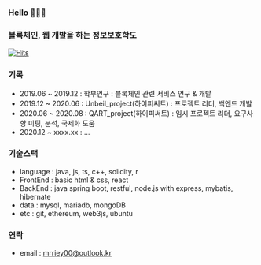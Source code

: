 ### Hello 👋👋👋
### 블록체인, 웹 개발을 하는 정보보호학도
[![Hits](https://hits.seeyoufarm.com/api/count/incr/badge.svg?url=https%3A%2F%2Fgithub.com%2FJinDogNOOB%2Fhit-counter&count_bg=%23000000&title_bg=%23353500&icon=&icon_color=%23727272&title=hits&edge_flat=false)](https://hits.seeyoufarm.com)
### 기록
  - 2019.06 ~ 2019.12 : 학부연구 : 블록체인 관련 서비스 연구 & 개발
  - 2019.12 ~ 2020.06 : Unbeil_project(하이퍼써트) : 프로젝트 리더, 백엔드 개발
  - 2020.06 ~ 2020.08 : QART_project(하이퍼써트) : 임시 프로젝트 리더, 요구사항 미팅, 분석, 국제화 도움
  - 2020.12 ~ xxxx.xx : ...

### 기술스택
  - language : java, js, ts, c++, solidity, r
  - FrontEnd : basic html & css, react
  - BackEnd : java spring boot, restful, node.js with express, mybatis, hibernate
  - data : mysql, mariadb, mongoDB
  - etc : git, ethereum, web3js, ubuntu

### 연락
  - email : mrriey00@outlook.kr

<!--
**JinDogNOOB/JinDogNOOB** is a ✨ _special_ ✨ repository because its `README.md` (this file) appears on your GitHub profile.
-->
<!--
geth 코어 분석
Graph QL
c++ mfc&qt
c 소켓프로그래밍 제대로 복습
웹기반 게임 개발
asp.net core mvc
docker compose yaml 파일들
-->
<!--
- 🔭 I’m currently working on ...
- 🌱 I’m currently learning ...
- 👯 I’m looking to collaborate on ...
- 🤔 I’m looking for help with ...
- 💬 Ask me about ...
- 📫 How to reach me: ...
- 😄 Pronouns: ...
- ⚡ Fun fact: ...
-->
